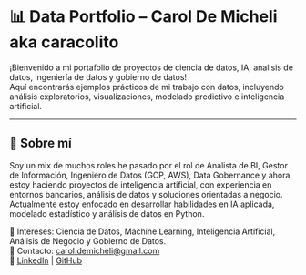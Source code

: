 # 📊 Data Portfolio – Carol De Micheli aka caracolito

¡Bienvenido a mi portafolio de proyectos de ciencia de datos, IA, analisis de datos, ingeniería de datos y gobierno de datos!  
Aquí encontrarás ejemplos prácticos de mi trabajo con datos, incluyendo análisis exploratorios, visualizaciones, modelado predictivo e inteligencia artificial.

---

## 🎯 Sobre mí

Soy un mix de muchos roles he pasado por el rol de Analista de BI, Gestor de Información, Ingeniero de Datos (GCP, AWS), Data Gobernance y ahora estoy haciendo proyectos de inteligencia artificial, con experiencia en entornos bancarios, análisis de datos y soluciones orientadas a negocio.  
Actualmente estoy enfocado en desarrollar habilidades en IA aplicada, modelado estadístico y análisis de datos en Python.

📍 Intereses: Ciencia de Datos, Machine Learning, Inteligencia Artificial, Análisis de Negocio y Gobierno de Datos.  
📧 Contacto: carol.demicheli@gmail.com  
🔗 [LinkedIn]([https://www.linkedin.com/in/carol-de-micheli-sal-y-rosas-87926242/]) | [GitHub](https://github.com/caracolito-ai)
